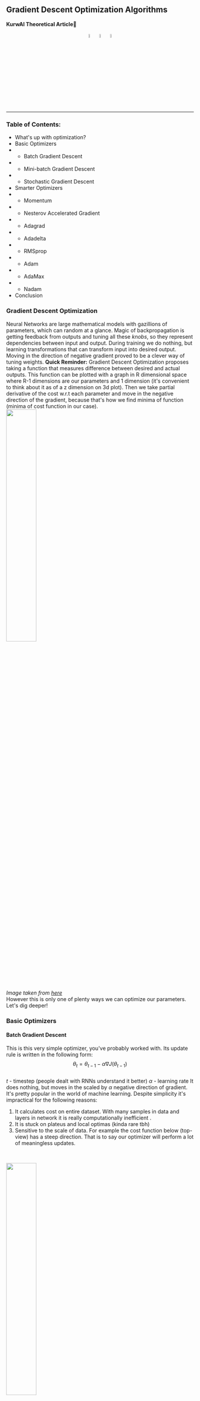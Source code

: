 ## Gradient Descent Optimization Algorithms
**KurwAI Theoretical Article🦫**
<p align="center">
<img src="https://images.emojiterra.com/google/noto-emoji/unicode-15/color/512px/1f9ab.png" width=5%>
<img src="https://images.emojiterra.com/google/noto-emoji/unicode-16.0/color/svg/2764.svg" width=5%>
<img src="https://www.svgrepo.com/show/444064/legal-license-mit.svg" width=5%>
</p>

---
### Table of Contents:
- What's up with optimization?
- Basic Optimizers
- - Batch Gradient Descent
- - Mini-batch Gradient Descent
- - Stochastic Gradient Descent
- Smarter Optimizers
- - Momentum
- - Nesterov Accelerated Gradient
- - Adagrad
- - Adadelta
- - RMSprop
- - Adam
- - AdaMax
- - Nadam
- Conclusion

### Gradient Descent Optimization
Neural Networks are large mathematical models with gazillions of parameters, which can random at a glance.
Magic of backpropagation is getting feedback from outputs and tuning all these *knobs*, so they represent dependencies between input and output.
During training we do nothing, but learning transformations that can transform input into desired output.
Moving in the direction of negative gradient proved to be a clever way of tuning weights.
**Quick Reminder:**
Gradient Descent Optimization proposes taking a function that measures difference between desired and actual outputs.
This function can be plotted with a graph in R dimensional space where R-1 dimensions are our parameters and 1 dimension (it's convenient to think about it as of a z dimension on 3d plot).
Then we take partial derivative of the cost w.r.t each parameter and move in the negative direction of the gradient, because that's how we find minima of function (minima of cost function in our case).<br>
<img src="https://miro.medium.com/v2/resize:fit:800/1*G5H5_3SOWbDyI-tr2bVc-A.png" width=40%><br>
*Image taken from [here](https://www.google.com/url?sa=i&url=https%3A%2F%2Foztinasrin.medium.com%2Fcost-loss-function-in-machine-learning-a0ed21095f97&psig=AOvVaw0bA1Yptu6uuI-6neG4ldYF&ust=1734631946757000&source=images&cd=vfe&opi=89978449&ved=0CBcQjhxqFwoTCMjG9dr1sYoDFQAAAAAdAAAAABAJ)*
 <br>
However this is only one of plenty ways we can optimize our parameters.
Let's dig deeper!

### Basic Optimizers
#### Batch Gradient Descent
This is this very simple optimizer, you've probably worked with.
Its update rule is written in the following form:<br>
$$\theta_t = \theta_{t-1} - \alpha \nabla J(\theta_{t-1})$$
<br>
$t$ - timestep (people dealt with RNNs understand it  better)
$\alpha$ - learning rate
It does nothing, but moves in the scaled by $\alpha$ negative direction of gradient.
It's pretty popular in the world of machine learning.
Despite simplicity it's impractical for the following reasons:
1) It calculates cost on entire dataset. With many samples in data and layers in network it is really computationally inefficient .
2) It is stuck on plateus and local optimas (kinda rare tbh)
3) Sensitive to the scale of data. For example the cost function below (top-view) has a steep direction. That is to say our optimizer will perform a lot of meaningless updates.

<br>

<img src="https://i.ibb.co/9NjXCqh/2024-12-18-212850.png" width=40%><br>
*Image taken from [here](https://www.youtube.com/watch?v=tIovUOirJkE)*
 <br>
 
#### Mini-batch Gradient Descent
Mini-batch gradient descent update rule is similar to batch gradient descent one, but as a name implies we operate on parts of our datasets (mini-batches).
Update rule for Mini-batch gradient descent:
<br>
$$\theta_t = \theta_{t-1} - \alpha \nabla J(\theta_{t-1}, x^{(i:i+n)}, y^{(i:i+n)})$$
<br>
$n$ - batch size.
$n$ is typically a power of 2 (128, 256, 512 etc.)
Mini batch gradient descent is my fav among basic optimizers, because of its *temperance*.
It doesn't work with an entire dataset, but also it doesn't take 1 sample per update as the following optimizer does:

#### Stochastic Gradient Descent
As I spoilered above, stochastic gradient descent (SGD) takes only 1 sample for an update.
Even though it sounds crazy to calculate cost for only 1 sample (what if it's an outlier😨), SGD converges optima & updates our parameters wisely.
Update Rule:<br>
$$\theta_t = \theta_{t-1} - \alpha \nabla J(\theta_{t-1}, x^{(i)}, y^{(i)})$$
<br>
There's an interesting difference between convergence of Batch Gradient Descent and SGD:
<br>
<img src="https://statusneo.com/wp-content/uploads/2023/09/Credit-Research-Gate.jpg" width=40%><br>
*Image taken from [here](https://www.google.com/url?sa=i&url=https%3A%2F%2Fstatusneo.com%2Fefficient-opti-mastering-stochastic-gradient-descent%2F&psig=AOvVaw3iuWROPnvfsCKfCeyVTbhc&ust=1734633908012000&source=images&cd=vfe&opi=89978449&ved=0CBcQjhxqFwoTCMC534H9sYoDFQAAAAAdAAAAABAY)* <br>
As you can see SGD updates are way sharper, however they converge optimum, just as Batch Gradient Descent updates do.

---

### Smarter Optimizers
These are optimizers with special tricks that improve performance.
####  Momentum Gradient Descent
Momentum Optimizer is super cool. Remember that problem with narrow cost function bowl?
Momentum addresses this issue improving meaningful updates.
Useless updates are oscillations jumping in the opposite directions.
We'd better dampen them & that what momentum does!
Update rule:<br>
$$v_t = \beta v_{t-1} +\alpha \nabla J(\theta_{t-1})$$
$$\theta_t = \theta_{t-1} - v_t$$

Ok, let's clarify what's happening here.<br>
We have a variable $v$ (momentum term) that **accumulates**  previous updates scaled by $\beta$ (typically 0.9).
It gives us an interesting property of "forgetting" old updates & most importantly, acceleration in the relative direction & dampening of irrelevant updates (they are opposite directions (opposite signs), so it decreases oscillating updates.<br>
No momentum:<br>
<img src="https://people.willamette.edu/~gorr/classes/cs449/figs/valley1.gif" width=35%><br>
Momentum:<br>
<img src="https://people.willamette.edu/~gorr/classes/cs449/figs/valley2.gif" width=35%><br>
*Image taken from [here](https://people.willamette.edu/~gorr/classes/cs449/momrate.html)*

### Nesterov Accelerated Gradient (NAG) 
NAG follows Momentum optimizer idea improving it with **Look Ahead Term**.
Updates perform smarter, because optimizer looks forward.
It is a small adjustment to Momentum with a partial derivative of cost taken w.r.t to **approximation of update parameters**
Update rule:<br>
$$v_t = \beta v_{t-1} + \alpha \nabla J(\theta_{t-1} - \beta v_{t-1})$$
$$\theta_t = \theta_{t-1} -v_t$$
<br>
Easy and clever.<br>
<img src="https://encrypted-tbn0.gstatic.com/images?q=tbn:ANd9GcQ_-et8h51sUBJOeSTXIcv8Jb7RXliVD4yAVw&s" width=60%><br>
*Image taken from [here](https://www.google.com/url?sa=i&url=https%3A%2F%2Fpaperswithcode.com%2Fmethod%2Fnesterov-accelerated-gradient&psig=AOvVaw1bAH-zGwYX-uyKEj3o8dy0&ust=1734693737371000&source=images&cd=vfe&opi=89978449&ved=0CBcQjhxqFwoTCKi51fXbs4oDFQAAAAAdAAAAABAJ)*
Instead of adding accumulated gradients to gradient calculated at current timestep(blue vectors) we first of all, make a previously accumulated gradients jump(brown vector), then we calculate gradient at that point(red vector) and add them up (resulting green vector).<br>
Easy enough.

---

GUIDE IN DEVELOPMENT.
KURW.AI
